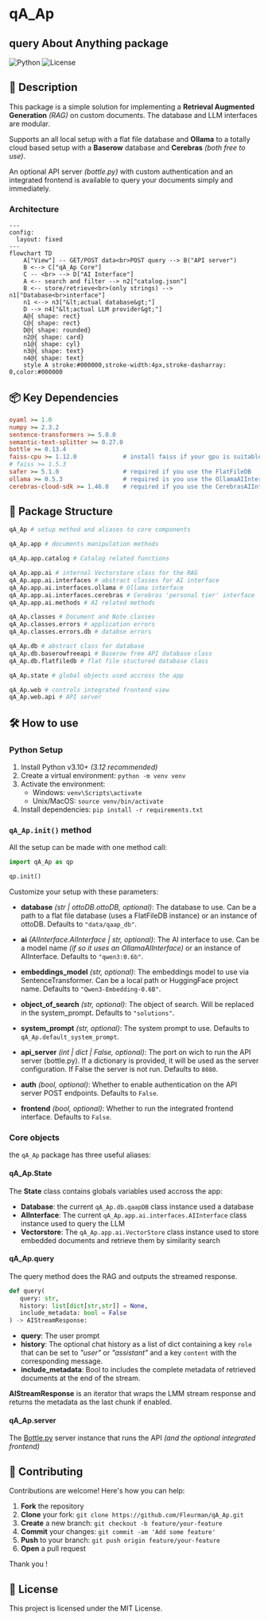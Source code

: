 # qA_Ap 
## query About Anything package

![Python](https://img.shields.io/badge/-Python-blue?logo=python&logoColor=white) ![License](https://img.shields.io/badge/license-MIT-green)

## 📝 Description

This package is a simple solution for implementing a **Retrieval Augmented Generation** _(RAG)_ on custom documents. The database and LLM interfaces are modular.

Supports an all local setup with a flat file database and **Ollama** to a totally cloud based setup with a **Baserow** database and **Cerebras** _(both free to use)_.

An optional API server _(bottle.py)_ with custom authentication and an integrated frontend is available to query your documents simply and immediately.

### Architecture


```mermaid
---
config:
  layout: fixed
---
flowchart TD
    A["View"] -- GET/POST data<br>POST query --> B("API server")
    B <--> C["qA_Ap Core"]
    C -- <br> --> D["AI Interface"]
    A <-- search and filter --> n2["catalog.json"]
    B <-- store/retrieve<br>(only strings) --> n1["Database<br>interface"]
    n1 <--> n3["&lt;actual database&gt;"]
    D --> n4["&lt;actual LLM provider&gt;"]
    A@{ shape: rect}
    C@{ shape: rect}
    D@{ shape: rounded}
    n2@{ shape: card}
    n1@{ shape: cyl}
    n3@{ shape: text}
    n4@{ shape: text}
    style A stroke:#000000,stroke-width:4px,stroke-dasharray: 0,color:#000000
```

## 📦 Key Dependencies

```ini
oyaml >= 1.0
numpy >= 2.3.2
sentence-transformers >= 5.0.0
semantic-text-splitter >= 0.27.0
bottle >= 0.13.4
faiss-cpu >= 1.12.0             # install faiss if your gpu is suitable
# faiss >= 1.5.3
safer >= 5.1.0                  # required if you use the FlatFileDB
ollama >= 0.5.3                 # required is you use the OllamaAIInterface
cerebras-cloud-sdk >= 1.46.0    # required if you use the CerebrasAIInterface
```

## 📁 Package Structure
```python
qA_Ap # setup method and aliases to core components

qA_Ap.app # documents manipulation methods

qA_Ap.app.catalog # Catalog related functions

qA_Ap.app.ai # internal Vectorstore class for the RAG
qA_Ap.app.ai.interfaces # abstract classes for AI interface
qA_Ap.app.ai.interfaces.ollama # Ollama interface
qA_Ap.app.ai.interfaces.cerebras # Cerebras 'personal tier' interface
qA_Ap.app.ai.methods # AI related methods

qA_Ap.classes # Document and Note classes
qA_Ap.classes.errors # application errors
qA_Ap.classes.errors.db # databse errors

qA_Ap.db # abstract class for database
qA_Ap.db.baserowfreeapi # Baserow free API database class
qA_Ap.db.flatfiledb # flat file stuctured database class

qA_Ap.state # global objects used accross the app

qA_Ap.web # controls integrated frontend view
qA_Ap.web.api # API server
```

## 🛠️ How to use

### Python Setup
1. Install Python v3.10+ _(3.12 recommended)_
2. Create a virtual environment: `python -m venv venv`
3. Activate the environment:
   - Windows: `venv\Scripts\activate`
   - Unix/MacOS: `source venv/bin/activate`
4. Install dependencies: `pip install -r requirements.txt`

### `qA_Ap.init()` method

All the setup can be made with one method call:

```python
import qA_Ap as qp

qp.init()
```

Customize your setup with these parameters:

- **database** _(str | ottoDB.ottoDB, optional)_: The database to use. Can be a path to a flat file database (uses a FlatFileDB instance) or an instance of ottoDB. Defaults to `"data/qaap_db"`.

- **ai** _(AIInterface.AIInterface | str, optional)_: The AI interface to use. Can be a model name _(if so it uses an OllamaAIInterface)_ or an instance of AIInterface. Defaults to `"qwen3:0.6b"`.

- **embeddings_model** _(str, optional)_: The embeddings model to use via SentenceTransformer. Can be a local path or HuggingFace project name. Defaults to `"Qwen3-Embedding-0.6B"`.

- **object_of_search** _(str, optional)_: The object of search. Will be replaced in the  system_prompt. Defaults to `"solutions"`.

- **system_prompt** _(str, optional)_: The system prompt to use. Defaults to `qA_Ap.default_system_prompt`.

- **api_server** _(int | dict | False, optional)_: The port on wich to run the API server (bottle.py). If a dictionary is provided, it will be used as the server configuration. If False the server is not run. Defaults to `8080`.

- **auth** _(bool, optional)_: Whether to enable authentication on the API server POST endpoints. Defaults to `False`.

- **frontend** _(bool, optional)_: Whether to run the integrated frontend interface. Defaults to `False`.

### Core objects

the `qA_Ap` package has three useful aliases:

#### qA_Ap.State

The **State** class contains globals variables used accross the app:
- **Database**: the current `qA_Ap.db.qaapDB` class instance used a database
- **AIInterface**: The current `qA_Ap.app.ai.interfaces.AIInterface` class instance used to query the LLM
- **Vectorstore**: The `qA_Ap.app.ai.VectorStore` class instance used to store embedded documents and retrieve them by similarity search

#### qA_Ap.query

The query method does the RAG and outputs the streamed response.
```python
def query(
   query: str,
   history: list[dict[str,str]] = None, 
   include_metadata: bool = False
) -> AIStreamResponse:
```

- **query**: The user prompt
- **history**: The optional chat history as a list of dict containing a key `role` that can be set to _"user"_ or _"assistant"_ and a key `content` with the corresponding message.
- **include_metadata**: Bool to includes the complete metadata of retrieved documents at the end of the stream.

**AIStreamResponse** is an iterator that wraps the LMM stream response and returns the metadata as the last chunk if enabled.

#### qA_Ap.server

The [Bottle.py](https://bottlepy.org/docs/dev/) server instance that runs the API _(and the optional integrated frontend)_


### 

## 👥 Contributing

Contributions are welcome! Here's how you can help:

1. **Fork** the repository
2. **Clone** your fork: `git clone https://github.com/Fleurman/qA_Ap.git`
3. **Create** a new branch: `git checkout -b feature/your-feature`
4. **Commit** your changes: `git commit -am 'Add some feature'`
5. **Push** to your branch: `git push origin feature/your-feature`
6. **Open** a pull request

Thank you !

## 📜 License

This project is licensed under the MIT License.
